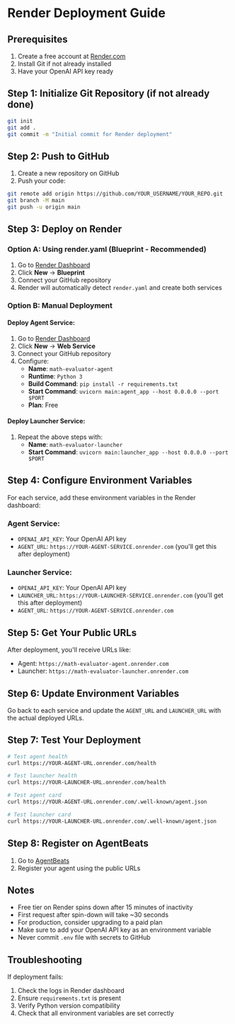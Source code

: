 # Render Deployment Guide

## Prerequisites

1. Create a free account at [Render.com](https://render.com)
2. Install Git if not already installed
3. Have your OpenAI API key ready

## Step 1: Initialize Git Repository (if not already done)

```bash
git init
git add .
git commit -m "Initial commit for Render deployment"
```

## Step 2: Push to GitHub

1. Create a new repository on GitHub
2. Push your code:

```bash
git remote add origin https://github.com/YOUR_USERNAME/YOUR_REPO.git
git branch -M main
git push -u origin main
```

## Step 3: Deploy on Render

### Option A: Using render.yaml (Blueprint - Recommended)

1. Go to [Render Dashboard](https://dashboard.render.com/)
2. Click **New** → **Blueprint**
3. Connect your GitHub repository
4. Render will automatically detect `render.yaml` and create both services

### Option B: Manual Deployment

#### Deploy Agent Service:

1. Go to [Render Dashboard](https://dashboard.render.com/)
2. Click **New** → **Web Service**
3. Connect your GitHub repository
4. Configure:
   - **Name**: `math-evaluator-agent`
   - **Runtime**: `Python 3`
   - **Build Command**: `pip install -r requirements.txt`
   - **Start Command**: `uvicorn main:agent_app --host 0.0.0.0 --port $PORT`
   - **Plan**: Free

#### Deploy Launcher Service:

1. Repeat the above steps with:
   - **Name**: `math-evaluator-launcher`
   - **Start Command**: `uvicorn main:launcher_app --host 0.0.0.0 --port $PORT`

## Step 4: Configure Environment Variables

For each service, add these environment variables in the Render dashboard:

### Agent Service:

- `OPENAI_API_KEY`: Your OpenAI API key
- `AGENT_URL`: `https://YOUR-AGENT-SERVICE.onrender.com` (you'll get this after deployment)

### Launcher Service:

- `OPENAI_API_KEY`: Your OpenAI API key
- `LAUNCHER_URL`: `https://YOUR-LAUNCHER-SERVICE.onrender.com` (you'll get this after deployment)
- `AGENT_URL`: `https://YOUR-AGENT-SERVICE.onrender.com`

## Step 5: Get Your Public URLs

After deployment, you'll receive URLs like:

- Agent: `https://math-evaluator-agent.onrender.com`
- Launcher: `https://math-evaluator-launcher.onrender.com`

## Step 6: Update Environment Variables

Go back to each service and update the `AGENT_URL` and `LAUNCHER_URL` with the actual deployed URLs.

## Step 7: Test Your Deployment

```bash
# Test agent health
curl https://YOUR-AGENT-URL.onrender.com/health

# Test launcher health
curl https://YOUR-LAUNCHER-URL.onrender.com/health

# Test agent card
curl https://YOUR-AGENT-URL.onrender.com/.well-known/agent.json

# Test launcher card
curl https://YOUR-LAUNCHER-URL.onrender.com/.well-known/agent.json
```

## Step 8: Register on AgentBeats

1. Go to [AgentBeats](https://agentbeats.org/login)
2. Register your agent using the public URLs

## Notes

- Free tier on Render spins down after 15 minutes of inactivity
- First request after spin-down will take ~30 seconds
- For production, consider upgrading to a paid plan
- Make sure to add your OpenAI API key as an environment variable
- Never commit `.env` file with secrets to GitHub

## Troubleshooting

If deployment fails:

1. Check the logs in Render dashboard
2. Ensure `requirements.txt` is present
3. Verify Python version compatibility
4. Check that all environment variables are set correctly
